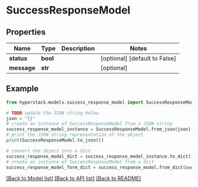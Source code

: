 # SuccessResponseModel


## Properties

Name | Type | Description | Notes
------------ | ------------- | ------------- | -------------
**status** | **bool** |  | [optional] [default to False]
**message** | **str** |  | [optional] 

## Example

```python
from hyperstack.models.success_response_model import SuccessResponseModel

# TODO update the JSON string below
json = "{}"
# create an instance of SuccessResponseModel from a JSON string
success_response_model_instance = SuccessResponseModel.from_json(json)
# print the JSON string representation of the object
print(SuccessResponseModel.to_json())

# convert the object into a dict
success_response_model_dict = success_response_model_instance.to_dict()
# create an instance of SuccessResponseModel from a dict
success_response_model_form_dict = success_response_model.from_dict(success_response_model_dict)
```
[[Back to Model list]](../README.md#documentation-for-models) [[Back to API list]](../README.md#documentation-for-api-endpoints) [[Back to README]](../README.md)


